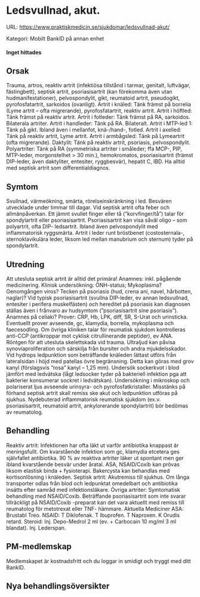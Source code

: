 # Ledsvullnad, akut.

URL: https://www.praktiskmedicin.se/sjukdomar/ledsvullnad-akut/



Kategori: Mobilt BankID på annan enhet

#### Inget hittades

## Orsak

Trauma, artros, reaktiv artrit (infektiösa tillstånd i tarmar, genitalt, luftvägar, fästingbett), septisk artrit, psoriasisartrit (kan förekomma även utan hudmanifestationer), pelvospondylit, gikt, reumatoid artrit, pseudogikt, pyrofosfatartrit, sarkoidos (ovanligt).
Artrit i knäled: Tänk främst på borrelia (Lyme artrit – ofta migrerande), pyrofosfatartrit, reaktiv artrit.
Artrit i höftled: Tänk främst på reaktiv artrit.
Artrit i fotleder: Tänk främst på RA, sarkoidos. Bilaterala artriter.
Artrit i handleder: Tänk på RA. Bilateralt.
Artrit i MTP-led 1: Tänk på gikt. Ibland även i mellanfot, knä-/hand-, fotled.
Artrit i axelled: Tänk på reaktiv artrit, Lyme artrit.
Artrit i armbågsled: Tänk på Lymeartrit (ofta migrerande).
Daktylit: Tänk på reaktiv artrit, psoriasis, pelvospondylit.
Polyartriter: Tänk på RA (symmetriska artriter i småleder; ffa MCP-, PIP, MTP-leder, morgonstelhet > 30 min.), hemokromatos, psoriasisartrit (främst DIP-leder, även daktyliter, entesiter, ryggbesvär), hepatit C, IBD.
Ha alltid med septisk artrit som differentialdiagnos.

## Symtom

Svullnad, värmeökning, smärta, rörelseinskränkning i led. Besvären utvecklade under timmar till dagar. Vid septisk artrit ofta feber och allmänpåverkan. Ett jämnt svullet finger eller tå (”korvfinger/tå”) talar för spondylartrit eller psoriasisartrit. Psoriasisartrit kan visa såväl oligo – som polyartrit, ofta DIP- ledsartrit. Ibland även pelvospondylit med inflammatorisk ryggsmärta. Artrit i leder runt bröstbenet (costosternala-, sternoklavikulära leder, liksom led mellan manubrium och sternum) tyder på spondylartrit.

## Utredning

Att utesluta septisk artrit är alltid det primära! Anamnes: inkl. pågående medicinering. Klinisk undersökning: ÖNH-status; Mykoplasma? Genomgången viros? Tecken på psoriasis (hud, crena ani, navel, hårbotten, naglar)? Vid typisk psoriasisartrit (svullna DIP-leder, ev annan ledsvullnad, entesiter i perifera muskelfästen) och hereditet på psoriasis kan diagnosen ställas även i frånvaro av hudsymtom (”psoriasisartrit sine psoriasis”). Anamnes på celiaki? Prover: CRP, Hb, LPK, diff, SR, S-Urat och urinsticka. Eventuellt prover avseende, gc, klamydia, borrelia, mykoplasma och faecesodling. Om övriga kliniken talar för reumatisk sjukdom kontrolleras anti-CCP (antikroppar mot cyklisk citrullinerande peptider), ev ANA. Röntgen för att utesluta skelettskada vid trauma. Ultraljud kan påvisa synoviaproliferation och särskilja från bursiter och andra mjukdelsskador.
Vid hydrops ledpunktion som beträffande knäleden lättast utförs från lateralsidan i höjd med patellas övre begränsning. Detta kan göras med grov kanyl (förslagsvis ”rosa” kanyl – 1,25 mm). Undersök sockerkvot i blod jämfört med ledvätska (lågt ledsocker tyder på bakteriell infektion pga att bakterier konsumerar sockret i ledvätskan). Undersökning i mikroskop och polariserat ljus avseende urinsyra- och pyrofosfatkristaller. Misstänks på förhand septisk artrit skall remiss ske akut och ledpunktion utföras på sjukhus.
Nydebuterad inflammatorisk reumatisk sjukdom (ex.v. psoriasisartrit, reumatoid artrit, ankylorerande spondylartrit) bör bedömas av reumatolog.

## Behandling

Reaktiv artrit: Infektionen har ofta läkt ut varför antibiotika knappast är meningsfullt. Om kvarstående infektion som gc, klamydia etcetera ges självfallet antibiotika. 90 % av reaktiva artriter läker ut spontant men ger ibland kvarstående besvär under åratal. ASA, NSAID/Coxib kan prövas liksom elastisk binda + fysioterapi. Bakercysta kan behandlas med kortisonlösning i knäleden.
Septisk artrit: Akutremiss till sjukhus. Om långa transporter odlas från blod och ledpunktat omedelbart och antibiotika insätts efter samråd med infektionsläkare.
Övriga artriter: Symtomatisk behandling med NSAID/Coxib. Beträffande psoriasisartrit som inte svarar tillräckligt på NSAID/Coxib -preparat kan det vara aktuellt med remiss till reumatolog för metotrexat eller TNF- hämmare.
Aktuella Mediciner
ASA: Brustabl Treo.
NSAID: T Diklofenak. T Ibuprofen. T Naproxen. K Orudis retard.
Steroid: Inj. Depo-Medrol 2 ml (ev. + Carbocain 10 mg/ml 3 ml blandat). Inj. Lederspan.
 

## PM-medlemskap

Medlemskapet är kostnadsfritt och du loggar in smidigt och tryggt med ditt BankID.

## Nya behandlingsöversikter

